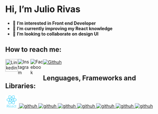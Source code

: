 # Hi, I’m Julio Rivas
- 👀 **I’m interested in Front end Developer**
- 🌱 **I’m currently improving my React knowledge**
- 💞️ **I’m looking to collaborate on design UI**


## How to reach me:
<a href="https://www.linkedin.com/in/julio-rivas-frontend" target="_blank">
  <img align="left" width="40" height="40" title="Linkedin" src="https://raw.githubusercontent.com/rahuldkjain/github-profile-readme-generator/master/src/images/icons/Social/linked-in-alt.svg"/>
</a>
<a href="https://github.com/Juliorivasz](https://www.instagram.com/julio_rivas17" target="_blank">
  <img align="left" width="40" heigth="40" title="Instagram" src="https://eltallerdehector.com/wp-content/uploads/2022/06/cd939-logo-instagram-png.png"/>
</a>
<a href="https://github.com/Juliorivasz](https://www.facebook.com/juliorivasz" target="_blank">
  <img align="left" width="40" heigth="40" title="Facebook" src="https://upload.wikimedia.org/wikipedia/commons/thumb/0/05/Facebook_Logo_%282019%29.png/768px-Facebook_Logo_%282019%29.png"/>
</a>
<a href="https://github.com/Juliorivasz" target="_blank">
  <img align="center" width="40" heigth="40" title="Githuh" src="https://assets.ifttt.com/images/channels/2107379463/icons/monochrome_large.png"/>
</a>


## Lenguages, Frameworks and Libraries: 
<a href="https://reactjs.org/" target="_blank">
  <img width="40" heigth="40" title="React" src="https://raw.githubusercontent.com/devicons/devicon/master/icons/react/react-original-wordmark.svg"/>
</a>
<a href="https://github.com/Juliorivasz" target="_blank">
  <img width="40" heigth="40" title="githuh" src="https://assets.ifttt.com/images/channels/2107379463/icons/monochrome_large.png"/>
</a>
<a href="https://github.com/Juliorivasz" target="_blank">
  <img width="40" heigth="40" title="githuh" src="https://assets.ifttt.com/images/channels/2107379463/icons/monochrome_large.png"/>
</a>
<a href="https://github.com/Juliorivasz" target="_blank">
  <img width="40" heigth="40" title="githuh" src="https://assets.ifttt.com/images/channels/2107379463/icons/monochrome_large.png"/>
</a>
<a href="https://github.com/Juliorivasz" target="_blank">
  <img width="40" heigth="40" title="githuh" src="https://assets.ifttt.com/images/channels/2107379463/icons/monochrome_large.png"/>
</a>
<a href="https://github.com/Juliorivasz" target="_blank">
  <img width="40" heigth="40" title="githuh" src="https://assets.ifttt.com/images/channels/2107379463/icons/monochrome_large.png"/>
</a>
<a href="https://github.com/Juliorivasz" target="_blank">
  <img width="40" heigth="40" title="githuh" src="https://assets.ifttt.com/images/channels/2107379463/icons/monochrome_large.png"/>
</a>
<a href="https://github.com/Juliorivasz" target="_blank">
  <img width="40" heigth="40" title="githuh" src="https://assets.ifttt.com/images/channels/2107379463/icons/monochrome_large.png"/>
</a>



<!---
Juliorivasz/Juliorivasz is a ✨ special ✨ repository because its `README.md` (this file) appears on your GitHub profile.
You can click the Preview link to take a look at your changes.
--->
